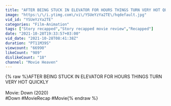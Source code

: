 ```yaml
---
title: "AFTER BEING STUCK IN ELEVATOR FOR HOURS THINGS TURN VERY HOT QUICKLY"
image: "https:\/\/i.ytimg.com\/vi\/YSUeYzYa2TE\/hqdefault.jpg"
vid_id: "YSUeYzYa2TE"
categories: "Film-Animation"
tags: ["Story recapped","Story recapped movie review","Recapped"]
date: "2021-10-28T19:33:57+03:00"
vid_date: "2021-10-28T08:41:38Z"
duration: "PT11M39S"
viewcount: "66990"
likeCount: "989"
dislikeCount: "18"
channel: "Movie Heaven"
---
```

{% raw %}AFTER BEING STUCK IN ELEVATOR FOR HOURS THINGS TURN VERY HOT QUICKLY<br /><br />Movie: Down (2020)<br />#Down #MovieRecap #Movie{% endraw %}
